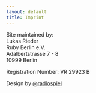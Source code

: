 ```yaml
---
layout: default
title: Imprint
---
```

Site maintained by:<br/>
Lukas Rieder<br/>
Ruby Berlin e.V.<br/>
Adalbertstrasse 7 - 8<br/>
10999 Berlin

Registration Number: VR 29923 B

Design by [@radiospiel](https://github.com/radiospiel)


